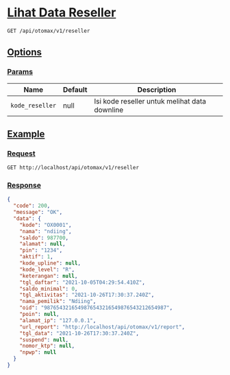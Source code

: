 # [Lihat Data Reseller]()

<!-- @category Common -->

```bash
GET /api/otomax/v1/reseller
```

## [Options]()

### [Params]()

Name | Default | Description
--- | --- | ---
`kode_reseller` | null | Isi kode reseller untuk melihat data downline

## [Example]()

### [Request]()

```bash
GET http://localhost/api/otomax/v1/reseller
```

### [Response]()

```json
{
  "code": 200,
  "message": "OK",
  "data": {
    "kode": "OX0001",
    "nama": "ndiing",
    "saldo": 987700,
    "alamat": null,
    "pin": "1234",
    "aktif": 1,
    "kode_upline": null,
    "kode_level": "R",
    "keterangan": null,
    "tgl_daftar": "2021-10-05T04:29:54.410Z",
    "saldo_minimal": 0,
    "tgl_aktivitas": "2021-10-26T17:30:37.240Z",
    "nama_pemilik": "Ndiing",
    "oid": "9876543216549876543216549876543212654987",
    "poin": null,
    "alamat_ip": "127.0.0.1",
    "url_report": "http://localhost/api/otomax/v1/report",
    "tgl_data": "2021-10-26T17:30:37.240Z",
    "suspend": null,
    "nomor_ktp": null,
    "npwp": null
  }
}
```